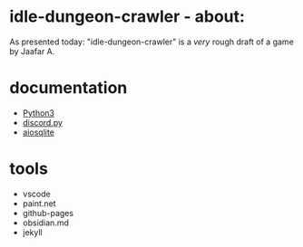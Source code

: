 # idle-dungeon-crawler - about:

As presented today: "idle-dungeon-crawler" is a _very_ rough draft of a game by Jaafar A.

# documentation

- [Python3](https://docs.python.org/3/library/)
- [discord.py](https://discordpy.readthedocs.io/)
- [aiosqlite](https://aiosqlite.omnilib.dev/en/stable/)

# tools

- vscode
- paint.net
- github-pages
- obsidian.md
- jekyll
